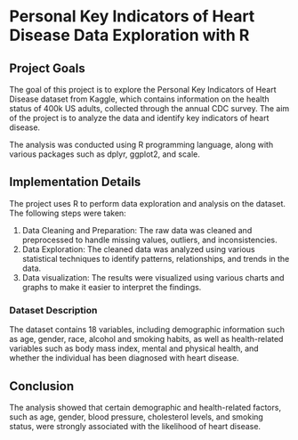 # Personal Key Indicators of Heart Disease Data Exploration with R

## Project Goals

The goal of this project is to explore the Personal Key Indicators of Heart Disease dataset from Kaggle, which contains information on the health status of 400k US adults, 
collected through the annual CDC survey. The aim of the project is to analyze the data and identify key indicators of heart disease.

The analysis was conducted using R programming language, along with various packages such as dplyr, ggplot2, and scale.

## Implementation Details

The project uses R to perform data exploration and analysis on the dataset. The following steps were taken:

1. Data Cleaning and Preparation: The raw data was cleaned and preprocessed to handle missing values, outliers, and inconsistencies.
2. Data Exploration: The cleaned data was analyzed using various statistical techniques to identify patterns, relationships, and trends in the data.
3. Data visualization: The results were visualized using various charts and graphs to make it easier to interpret the findings.

### Dataset Description

The dataset contains 18 variables, including demographic information such as age, gender, race, alcohol and smoking habits, as well as health-related variables
such as body mass index, mental and physical health, and whether the individual has been diagnosed with heart disease.

## Conclusion

The analysis showed that certain demographic and health-related factors, such as age, gender, blood pressure, cholesterol levels, and smoking status, 
were strongly associated with the likelihood of heart disease.

